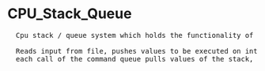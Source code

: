 # CPU_Stack_Queue
<pre>
  Cpu stack / queue system which holds the functionality of the coded commands.
  
  Reads input from file, pushes values to be executed on into the stack and commands to be executed into the queue
  each call of the command queue pulls values of the stack, reports error message if no values remain to execute.
</pre>
